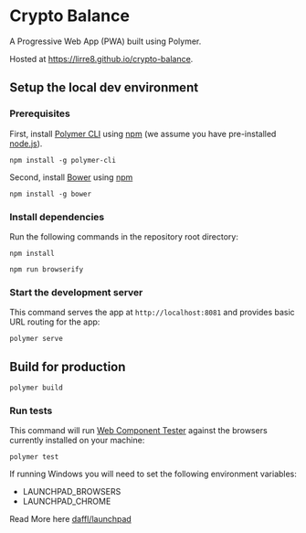 # Crypto Balance

A Progressive Web App (PWA) built using Polymer.

Hosted at https://lirre8.github.io/crypto-balance.

## Setup the local dev environment

### Prerequisites

First, install [Polymer CLI](https://github.com/Polymer/polymer-cli) using
[npm](https://www.npmjs.com) (we assume you have pre-installed [node.js](https://nodejs.org)).

    npm install -g polymer-cli

Second, install [Bower](https://bower.io/) using [npm](https://www.npmjs.com)

    npm install -g bower

### Install dependencies

Run the following commands in the repository root directory:

    npm install

    npm run browserify

### Start the development server

This command serves the app at `http://localhost:8081` and provides basic URL
routing for the app:

    polymer serve

## Build for production

    polymer build

### Run tests

This command will run [Web Component Tester](https://github.com/Polymer/web-component-tester)
against the browsers currently installed on your machine:

    polymer test

If running Windows you will need to set the following environment variables:

- LAUNCHPAD_BROWSERS
- LAUNCHPAD_CHROME

Read More here [daffl/launchpad](https://github.com/daffl/launchpad#environment-variables-impacting-local-browsers-detection)
